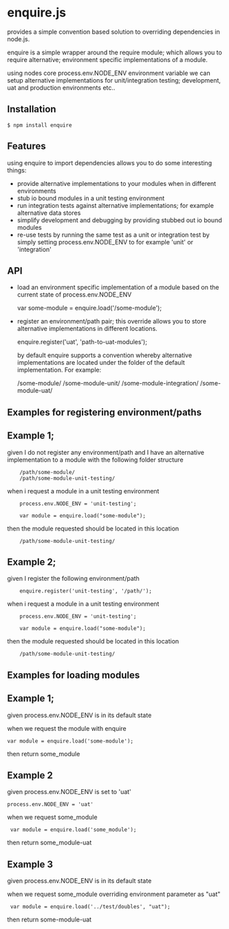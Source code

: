 # enquire.js

   provides a simple convention based solution to overriding dependencies in node.js.

   enquire is a simple wrapper around the require module; which allows you to require alternative;
   environment specific implementations of a module.

   using nodes core process.env.NODE_ENV environment variable we can setup alternative implementations for
   unit/integration testing; development, uat and production environments etc..


## Installation

    $ npm install enquire


## Features

   using enquire to import dependencies allows you to do some interesting things:

  - provide alternative implementations to your modules when in different environments
   - stub io bound modules in a unit testing environment
   - run integration tests against alternative implementations; for example alternative data stores
   - simplify development and debugging by providing stubbed out io bound modules
  - re-use tests by running the same test as a unit or integration test by simply setting process.env.NODE_ENV to
    for example 'unit' or 'integration'



## API

   - load an environment specific implementation of a module based on the current state of process.env.NODE_ENV

		var some-module = enquire.load('/some-module');

   - register an environment/path pair; this override allows you to store alternative implementations in
     different locations.

		enquire.register('uat', 'path-to-uat-modules');  

     by default enquire supports a convention whereby alternative implementations are located under the folder
     of the default implementation. For example:

		/some-module/
		/some-module-unit/
		/some-module-integration/
        /some-module-uat/


## Examples for registering environment/paths

## Example 1;

given I do not register any environment/path and I have an alternative implementation
to a module with the following folder structure

	    /path/some-module/
		/path/some-module-unit-testing/

when i request a module in a unit testing environment

		process.env.NODE_ENV = 'unit-testing';
		
		var module = enquire.load("some-module");

then the module requested should be located in this location

		/path/some-module-unit-testing/


## Example 2;
			
given I register the following environment/path

    	enquire.register('unit-testing', '/path/');

when i request a module in a unit testing environment

		process.env.NODE_ENV = 'unit-testing';
		
		var module = enquire.load("some-module");

then the module requested should be located in this location

		/path/some-module-unit-testing/
		
		

## Examples for loading modules

## Example 1;

given process.env.NODE_ENV is in its default state

when we request the module with enquire
 
    var module = enquire.load('some-module');

then return some_module
   

## Example 2

given process.env.NODE_ENV is set to 'uat'

	process.env.NODE_ENV = 'uat'

when we request some_module

     var module = enquire.load('some_module');

then return some_module-uat


## Example 3

given process.env.NODE_ENV is in its default state 

when we request some_module overriding environment parameter as "uat"

     var module = enquire.load('../test/doubles', "uat");

then return some-module-uat

